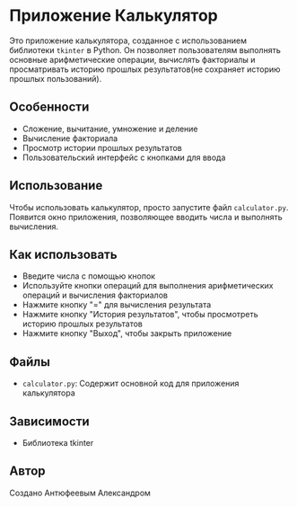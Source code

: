 # Приложение Калькулятор

Это  приложение калькулятора, созданное с использованием библиотеки `tkinter` в Python. Он позволяет пользователям выполнять основные арифметические операции, вычислять факториалы и просматривать историю прошлых результатов(не сохраняет историю прошлых пользований).

## Особенности
- Сложение, вычитание, умножение и деление
- Вычисление факториала
- Просмотр истории прошлых результатов
- Пользовательский интерфейс с кнопками для ввода

## Использование
Чтобы использовать калькулятор, просто запустите файл `calculator.py`. Появится окно приложения, позволяющее вводить числа и выполнять вычисления.

## Как использовать
- Введите числа с помощью кнопок
- Используйте кнопки операций для выполнения арифметических операций и вычисления факториалов
- Нажмите кнопку "=" для вычисления результата
- Нажмите кнопку "История результатов", чтобы просмотреть историю прошлых результатов
- Нажмите кнопку "Выход", чтобы закрыть приложение

## Файлы
- `calculator.py`: Содержит основной код для приложения калькулятора

## Зависимости
- Библиотека tkinter

## Автор
Создано Антюфеевым Александром

